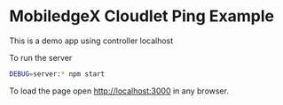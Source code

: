 # MobiledgeX Cloudlet Ping Example
This is a demo app using controller localhost

To run the server

```bash
DEBUG=server:* npm start
```

To load the page open [http://localhost:3000](http://localhost:3000) in any browser.

